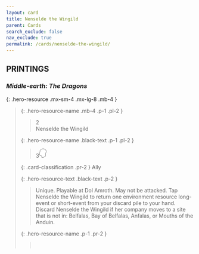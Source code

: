 ```yaml
---
layout: card
title: Nenselde the Wingild
parent: Cards
search_exclude: false
nav_exclude: true
permalink: /cards/nenselde-the-wingild/
---
```


## PRINTINGS


### _Middle-earth: The Dragons_

{: .hero-resource .mx-sm-4 .mx-lg-8 .mb-4 }
> {: .hero-resource-name .mb-4 .p-1 .pl-2 }
> > <div class="card-mp">2</div>
> > <div class="card-name">Nenselde the Wingild</div>
>
> {: .hero-resource-name .black-text .p-1 .pl-2 }
> > 3![](/assets/images/mind.svg)
>
> {: .card-classification .pr-2 }
> Ally
>
> {: .hero-resource-text .black-text .p-2 }
> > Unique. Playable at Dol Amroth. May not be attacked. Tap Nenselde the Wingild to return one environment resource long-event or short-event from your discard pile to your hand. Discard Nenselde the Wingild if her company moves to a site that is not in: Belfalas, Bay of Belfalas, Anfalas, or Mouths of the Anduin. 
> 
> {: .hero-resource-name .p-1 .pr-2 }
> > <div class="card-shield"></div>
> > <div class="card-corruption">&nbsp;</div>
